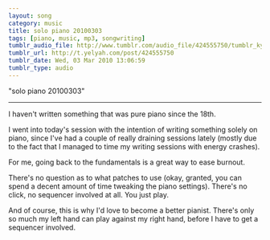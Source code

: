 ```yaml
---
layout: song
category: music
title: solo piano 20100303
tags: [piano, music, mp3, songwriting]
tumblr_audio_file: http://www.tumblr.com/audio_file/424555750/tumblr_kypzrnMo3L1qzo4ep
tumblr_url: http://t.yelyah.com/post/424555750
tumblr_date: Wed, 03 Mar 2010 13:06:59
tumblr_type: audio
---
```

"solo piano 20100303"

---

I haven't written something that was pure piano since the 18th.

I went into today's session with the intention of writing something solely on piano, since I've had a couple of really draining sessions lately (mostly due to the fact that I managed to time my writing sessions with energy crashes).

For me, going back to the fundamentals is a great way to ease burnout.

There's no question as to what patches to use (okay, granted, you can spend a decent amount of time tweaking the piano settings). There's no click, no sequencer involved at all. You just play.

And of course, this is why I'd love to become a better pianist. There's only so much my left hand can play against my right hand, before I have to get a sequencer involved.
